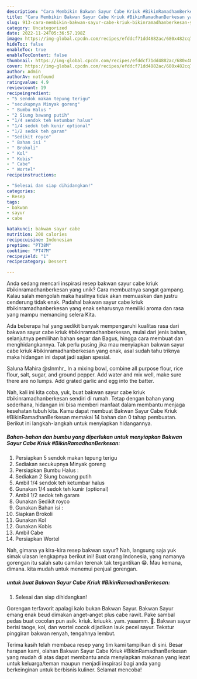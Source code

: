 ```yaml
---
description: "Cara Membikin Bakwan Sayur Cabe Kriuk #BikinRamadhanBerkesan yang Mantap"
title: "Cara Membikin Bakwan Sayur Cabe Kriuk #BikinRamadhanBerkesan yang Mantap"
slug: 913-cara-membikin-bakwan-sayur-cabe-kriuk-bikinramadhanberkesan-yang-mantap
category: Uncategorized
date: 2022-11-24T05:36:57.198Z
image: https://img-global.cpcdn.com/recipes/efddcf71dd4882ac/680x482cq70/bakwan-sayur-cabe-kriuk-bikinramadhanberkesan-foto-resep-utama.jpg
hideToc: false
enableToc: true
enableTocContent: false
thumbnail: https://img-global.cpcdn.com/recipes/efddcf71dd4882ac/680x482cq70/bakwan-sayur-cabe-kriuk-bikinramadhanberkesan-foto-resep-utama.jpg
cover: https://img-global.cpcdn.com/recipes/efddcf71dd4882ac/680x482cq70/bakwan-sayur-cabe-kriuk-bikinramadhanberkesan-foto-resep-utama.jpg
author: Admin
authorAv: notfound
ratingvalue: 4.9
reviewcount: 19
recipeingredient:
- "5 sendok makan tepung terigu"
- "secukupnya Minyak goreng"
- " Bumbu Halus "
- "2 Siung bawang putih"
- "1/4 sendok teh ketumbar halus"
- "1/4 sedok teh kunir optional"
- "1/2 sedok teh garam"
- "Sedikit royco"
- " Bahan isi "
- " Brokoli"
- " Kol"
- " Kobis"
- " Cabe"
- " Wortel"
recipeinstructions:

- "Selesai dan siap dihidangkan!"
categories:
- Resep
tags:
- bakwan
- sayur
- cabe

katakunci: bakwan sayur cabe 
nutrition: 200 calories
recipecuisine: Indonesian
preptime: "PT38M"
cooktime: "PT47M"
recipeyield: "1"
recipecategory: Dessert

---
```





Anda sedang mencari inspirasi resep bakwan sayur cabe kriuk #bikinramadhanberkesan yang unik? Cara membuatnya sangat gampang. Kalau salah mengolah maka hasilnya tidak akan memuaskan dan justru cenderung tidak enak. Padahal bakwan sayur cabe kriuk #bikinramadhanberkesan yang enak seharusnya memiliki aroma dan rasa yang mampu memancing selera Kita.





Ada beberapa hal yang sedikit banyak mempengaruhi kualitas rasa dari bakwan sayur cabe kriuk #bikinramadhanberkesan, mulai dari jenis bahan, selanjutnya pemilihan bahan segar dan Bagus, hingga cara membuat dan menghidangkannya. Tak perlu pusing jika mau menyiapkan bakwan sayur cabe kriuk #bikinramadhanberkesan yang enak,      asal sudah tahu triknya maka hidangan ini dapat jadi sajian spesial.














Saluna Mahira @slnmhr_ In a mixing bowl, combine all purpose flour, rice flour, salt, sugar, and ground pepper. Add water and mix well, make sure there are no lumps. Add grated garlic and egg into the batter.






Nah, kali ini kita coba, yuk, buat bakwan sayur cabe kriuk #bikinramadhanberkesan sendiri di rumah. Tetap dengan bahan yang sederhana, hidangan ini bisa memberi manfaat dalam membantu menjaga kesehatan tubuh kita. Kamu dapat membuat Bakwan Sayur Cabe Kriuk #BikinRamadhanBerkesan memakai 14 bahan dan 0 tahap pembuatan. Berikut ini langkah-langkah untuk menyiapkan hidangannya.

<!--inarticleads1-->

##### Bahan-bahan dan bumbu yang diperlukan untuk menyiapkan Bakwan Sayur Cabe Kriuk #BikinRamadhanBerkesan:

1. Persiapkan 5 sendok makan tepung terigu
1. Sediakan secukupnya Minyak goreng
1. Persiapkan  Bumbu Halus :
1. Sediakan 2 Siung bawang putih
1. Ambil 1/4 sendok teh ketumbar halus
1. Gunakan 1/4 sedok teh kunir (optional)
1. Ambil 1/2 sedok teh garam
1. Gunakan Sedikit royco
1. Gunakan  Bahan isi :
1. Siapkan  Brokoli
1. Gunakan  Kol
1. Gunakan  Kobis
1. Ambil  Cabe
1. Persiapkan  Wortel


Nah, gimana ya kira-kira resep bakwan sayur? Nah, langsung saja yuk simak ulasan lengkapnya berikut ini! Buat orang Indonesia, yang namanya gorengan itu salah satu camilan terenak tak tergantikan 😁. Mau kemana, dimana. kita mudah untuk menemui penjual gorengan. 

<!--inarticleads2-->

#####  untuk buat Bakwan Sayur Cabe Kriuk #BikinRamadhanBerkesan:


1. Selesai dan siap dihidangkan!

Gorengan terfavorit apalagi kalo bukan Bakwan Sayur. Bakwan Sayur emang enak beud dimakan anget-anget plus cabe rawit. Pake sambal pedas buat cocolan pun asik. kriuk. kriuukk. yam. yaaamm. 🤤. Bakwan sayur berisi taoge, kol, dan wortel cocok dijadikan lauk pecel sayur. Tekstur pinggiran bakwan renyah, tengahnya lembut. 

Terima kasih telah membaca resep yang tim kami tampilkan di sini. Besar harapan kami, olahan Bakwan Sayur Cabe Kriuk #BikinRamadhanBerkesan yang mudah di atas dapat membantu anda menyiapkan makanan yang lezat untuk keluarga/teman maupun menjadi inspirasi bagi anda yang berkeinginan untuk berbisnis kuliner. Selamat mencoba!
